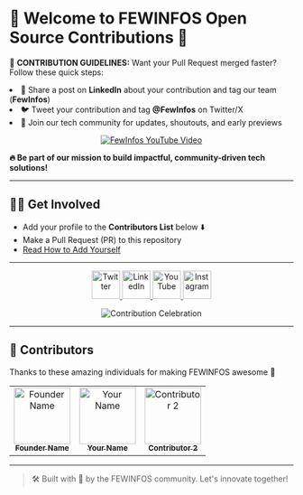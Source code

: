 # 🚀 Welcome to FEWINFOS Open Source Contributions 🌟

<p>📢 <b>CONTRIBUTION GUIDELINES:</b> Want your Pull Request merged faster? Follow these quick steps:
  <li>📣 Share a post on <b>LinkedIn</b> about your contribution and tag our team (<b>FewInfos</b>)</li>
  <li>🐦 Tweet your contribution and tag <b>@FewInfos</b> on Twitter/X</li>
  <li>💬 Join our tech community for updates, shoutouts, and early previews</li>
</p>

<p align="center">
  <a href="https://www.youtube.com/@FewInfos">
    <img src="https://img.youtube.com/vi/v2X51AVgl3o/0.jpg" alt="FewInfos YouTube Video"/>
  </a>
</p>

<p><b>🔥 Be part of our mission to build impactful, community-driven tech solutions!</b></p>

---

## 🧑‍💻 Get Involved

- Add your profile to the **Contributors List** below ⬇️  
- Make a Pull Request (PR) to this repository  
- [Read How to Add Yourself](https://github.com/fewinfos/contribute/blob/main/CONTRIBUTING.md)

---

<p align="center">
  <a href="https://twitter.com/FewInfos">
    <img height="50" src="https://cdn-icons-png.flaticon.com/512/4096/4096132.png" alt="Twitter"/>
  </a>
  <a href="https://linkedin.com/company/fewinfos">
    <img height="50" src="https://user-images.githubusercontent.com/46517096/166973395-19676cd8-f8ec-4abf-83ff-da8243505b82.png" alt="LinkedIn"/>
  </a>
  <a href="https://www.youtube.com/@FewInfos">
    <img height="50" src="https://github.com/Hsrah00/icons/blob/main/6214533_logo_youtube_icon.png" alt="YouTube"/>
  </a>
  <a href="https://www.instagram.com/fewinfos/">
    <img height="50" src="https://user-images.githubusercontent.com/46517096/166974368-9798f39f-1f46-499c-b14e-81f0a3f83a06.png" alt="Instagram"/>
  </a>
</p>

<p align="center">
  <img src="https://media.giphy.com/media/3xz2Bw12fe9iyG06v6/giphy.gif" alt="Contribution Celebration"/>
</p>

---

## 🎉 Contributors

Thanks to these amazing individuals for making FEWINFOS awesome 💖

<!-- FEWINFOS-CONTRIBUTORS:START -->
<!-- prettier-ignore-start -->
<!-- markdownlint-disable -->
<table>
  <tr>
    <td align="center">
      <a href="https://fewinfos.com/">
        <img src="https://avatars.githubusercontent.com/u/12345678?v=4" width="100px;" alt="Founder Name"/>
        <br />
        <sub><b>Founder Name</b></sub>
      </a>
    </td>
    <td align="center">
      <a href="https://github.com/yourusername">
        <img src="https://avatars.githubusercontent.com/u/11111111?v=4" width="100px;" alt="Your Name"/>
        <br />
        <sub><b>Your Name</b></sub>
      </a>
    </td>
    <td align="center">
      <a href="https://github.com/contributor2">
        <img src="https://avatars.githubusercontent.com/u/22222222?v=4" width="100px;" alt="Contributor 2"/>
        <br />
        <sub><b>Contributor 2</b></sub>
      </a>
    </td>
  </tr>
</table>
<!-- FEWINFOS-CONTRIBUTORS:END -->

---

> 🛠 Built with 💙 by the FEWINFOS community. Let's innovate together!
